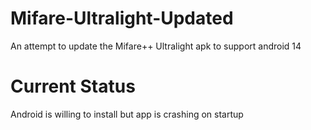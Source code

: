 # Mifare-Ultralight-Updated
An attempt to update the Mifare++ Ultralight apk to support android 14

# Current Status
Android is willing to install but app is crashing on startup